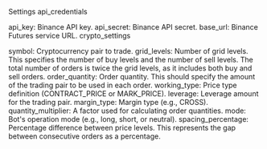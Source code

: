 Settings
api_credentials

api_key: Binance API key.
api_secret: Binance API secret.
base_url: Binance Futures service URL.
crypto_settings

symbol: Cryptocurrency pair to trade.
grid_levels: Number of grid levels. This specifies the number of buy levels and the number of sell levels. The total number of orders is twice the grid levels, as it includes both buy and sell orders.
order_quantity: Order quantity. This should specify the amount of the trading pair to be used in each order.
working_type: Price type definition (CONTRACT_PRICE or MARK_PRICE).
leverage: Leverage amount for the trading pair.
margin_type: Margin type (e.g., CROSS).
quantity_multiplier: A factor used for calculating order quantities.
mode: Bot's operation mode (e.g., long, short, or neutral).
spacing_percentage: Percentage difference between price levels. This represents the gap between consecutive orders as a percentage.
